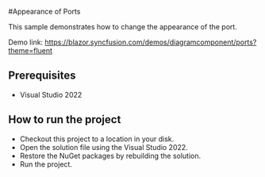#Appearance of Ports

This sample demonstrates how to change the appearance of the port.

Demo link: 
https://blazor.syncfusion.com/demos/diagramcomponent/ports?theme=fluent




## Prerequisites

* Visual Studio 2022

## How to run the project

* Checkout this project to a location in your disk.
* Open the solution file using the Visual Studio 2022.
* Restore the NuGet packages by rebuilding the solution.
* Run the project.
